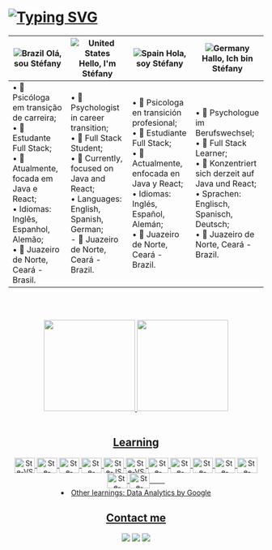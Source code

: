 # [![Typing SVG](https://readme-typing-svg.herokuapp.com?font=Fira+Code&pause=1000&color=1D950E&random=false&width=435&lines=Welcome!+I'm+St%C3%A9fany+Marques+%F0%9F%91%8B)](https://git.io/typing-svg)



| ![Brazil](https://raw.githubusercontent.com/stevenrskelton/flag-icon/master/png/16/country-4x3/br.png "Brazil") Olá, sou Stéfany | ![United States](https://raw.githubusercontent.com/stevenrskelton/flag-icon/master/png/16/country-4x3/us.png "United States") Hello, I'm Stéfany | ![Spain](https://raw.githubusercontent.com/stevenrskelton/flag-icon/master/png/16/country-4x3/es.png "Spain") Hola, soy Stéfany  | ![Germany](https://raw.githubusercontent.com/stevenrskelton/flag-icon/master/png/16/country-4x3/de.png "Germany") Hallo, Ich bin Stéfany |
| --- | --- | --- | --- |
| • 🔱 Psicóloga em transição de carreira;<br>• 📝 Estudante Full Stack;<br>• 📝 Atualmente, focada em Java e React;<br>• Idiomas:<br> Inglês, Espanhol, Alemão;<br>• 📍 Juazeiro de Norte, Ceará - Brasil. | • 🔱 Psychologist in career transition;<br>• 📝 Full Stack Student;<br>• 📝 Currently, focused on Java and React;<br>• Languages:<br> English, Spanish, German;<br> - 📍 Juazeiro de Norte, Ceará - Brazil. | • 🔱 Psicologa en transición profesional;<br>• 📝 Estudiante Full Stack;<br>• 📝 Actualmente, enfocada en Java y React;<br>• Idiomas:<br> Inglés, Español, Alemán;<br>• 📍 Juazeiro de Norte, Ceará - Brazil. | • 🔱 Psychologue im Berufswechsel;<br>• 📝 Full Stack Learner;<br>• 📝 Konzentriert sich derzeit auf Java und React;<br>• Sprachen:<br> Englisch, Spanisch, Deutsch;<br>• 📍 Juazeiro de Norte, Ceará - Brazil. |

<img align="right">
<div align="center">

<br><br>
<div align = "center">  
<a href="https://github.com/Stephmarquess">
<img loading="lazy" height="180em" src="https://github-readme-stats.vercel.app/api/top-langs/?username=Stephmarquess&layout=compact&langs_count=7&theme=dracula&title_color=32CD32"/>
<img loading="lazy" height="180em" src="https://github-readme-stats.vercel.app/api?username=Stephmarquess&show_icons=true&theme=dracula&include_all_commits=true&count_private=true&title_color=32CD32"/>
</div>  

<div style="display: inline_block" align = "center"><br> 
  <h2> Learning </h2>
  <img align="center" alt="Ste-VS" height="30" width="40" src="https://cdn.jsdelivr.net/gh/devicons/devicon/icons/vscode/vscode-original.svg">  
  <img align="center" alt="Ste-Html" height="30" width="40" src="https://cdn.jsdelivr.net/gh/devicons/devicon/icons/html5/html5-original.svg">
  <img align="center" alt="Ste-CSS" height="30" width="40" src="https://cdn.jsdelivr.net/gh/devicons/devicon/icons/css3/css3-original.svg">
 <img align="center" alt="Ste-bootstrap" height="30" width="40" src="https://cdn.jsdelivr.net/gh/devicons/devicon/icons/bootstrap/bootstrap-original.svg">  
  <img align="center" alt="Ste-JS" height="30" width="40" src="https://cdn.jsdelivr.net/gh/devicons/devicon/icons/javascript/javascript-plain.svg"> 
  <img align="center" alt="Ste-VS" height="30" width="40" src="https://skillicons.dev/icons?i=github">  
  <img align="center" alt="Ste-Java" height="30" width="40" src="https://cdn.jsdelivr.net/gh/devicons/devicon/icons/java/java-original.svg"> 
  <img align="center" alt="Ste-Linux" height="30" width="40" src="https://cdn.jsdelivr.net/gh/devicons/devicon/icons/linux/linux-original.svg">   
  <img align="center" alt="Ste-Mysql" height="30" width="40" src="https://cdn.jsdelivr.net/gh/devicons/devicon/icons/mysql/mysql-original.svg"> 
  <img align="center" alt="Ste-Nodejs" height="30" width="40" src="https://cdn.jsdelivr.net/gh/devicons/devicon/icons/nodejs/nodejs-original.svg">
  <img align="center" alt="Ste-react" height="30" width="40" src="https://cdn.jsdelivr.net/gh/devicons/devicon/icons/react/react-original.svg">
  <img align="center" alt="Ste-nextjs" height="30" width="40" src="https://miro.medium.com/v2/resize:fit:720/format:webp/1*W0fC854FAMD1EP60bnl2lg.png">
  <img align="center" alt="Ste-csharp" height="30" width="40" src="https://growiz.com.br/wp-content/uploads/2020/08/kisspng-c-programming-language-logo-microsoft-visual-stud-atlas-portfolio-5b899192d7c600.1628571115357423548838.png">ㅤ 
ㅤ 
<li> Other learnings: Data Analytics by Google </li>
  
    
  

  <h2> Contact me </h2>
  <a href="https://www.linkedin.com/in/st%C3%A9fany-marques/" target="_blank"><img src="https://img.shields.io/badge/-LinkedIn-%230077B5?style=for-the-badge&logo=linkedin&logoColor=white" target="_blank"></a>
  <a href =mailto:stefany.marques06@gmail.com"><img src="https://img.shields.io/badge/-Gmail-%23333?style=for-the-badge&logo=gmail&logoColor=white" target="_blank"></a>
  <a href="https://instagram.com/stephmarques_" target="_blank"><img src="https://img.shields.io/badge/-Instagram-%23E4405F?style=for-the-badge&logo=instagram&logoColor=white" target="_blank"></a>
</div>
